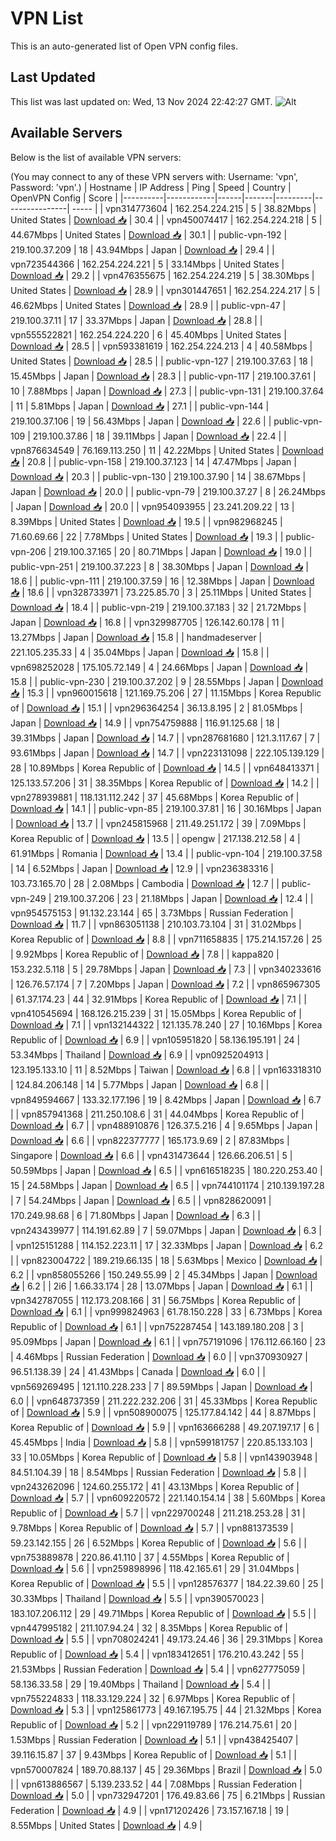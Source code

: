 # VPN List

This is an auto-generated list of Open VPN config files.

## Last Updated

This list was last updated on: Wed, 13 Nov 2024 22:42:27 GMT.
![Alt](https://repobeats.axiom.co/api/embed/186b98318ef1479477931607c1ad7d823f12451f.svg "Repobeats analytics image")

## Available Servers

Below is the list of available VPN servers:

(You may connect to any of these VPN servers with: Username: 'vpn', Password: 'vpn'.)
| Hostname | IP Address | Ping | Speed | Country | OpenVPN Config | Score |
|----------|------------|------|-------|---------|----------------| ----- |
| vpn314773604 | 162.254.224.215 | 5 | 38.82Mbps | United States | [Download 📥](./configs/server_0_US.ovpn) | 30.4 |
| vpn450074417 | 162.254.224.218 | 5 | 44.67Mbps | United States | [Download 📥](./configs/server_1_US.ovpn) | 30.1 |
| public-vpn-192 | 219.100.37.209 | 18 | 43.94Mbps | Japan | [Download 📥](./configs/server_2_JP.ovpn) | 29.4 |
| vpn723544366 | 162.254.224.221 | 5 | 33.14Mbps | United States | [Download 📥](./configs/server_3_US.ovpn) | 29.2 |
| vpn476355675 | 162.254.224.219 | 5 | 38.30Mbps | United States | [Download 📥](./configs/server_4_US.ovpn) | 28.9 |
| vpn301447651 | 162.254.224.217 | 5 | 46.62Mbps | United States | [Download 📥](./configs/server_5_US.ovpn) | 28.9 |
| public-vpn-47 | 219.100.37.11 | 17 | 33.37Mbps | Japan | [Download 📥](./configs/server_6_JP.ovpn) | 28.8 |
| vpn555522821 | 162.254.224.220 | 6 | 45.40Mbps | United States | [Download 📥](./configs/server_7_US.ovpn) | 28.5 |
| vpn593381619 | 162.254.224.213 | 4 | 40.58Mbps | United States | [Download 📥](./configs/server_8_US.ovpn) | 28.5 |
| public-vpn-127 | 219.100.37.63 | 18 | 15.45Mbps | Japan | [Download 📥](./configs/server_9_JP.ovpn) | 28.3 |
| public-vpn-117 | 219.100.37.61 | 10 | 7.88Mbps | Japan | [Download 📥](./configs/server_10_JP.ovpn) | 27.3 |
| public-vpn-131 | 219.100.37.64 | 11 | 5.81Mbps | Japan | [Download 📥](./configs/server_11_JP.ovpn) | 27.1 |
| public-vpn-144 | 219.100.37.106 | 19 | 56.43Mbps | Japan | [Download 📥](./configs/server_12_JP.ovpn) | 22.6 |
| public-vpn-109 | 219.100.37.86 | 18 | 39.11Mbps | Japan | [Download 📥](./configs/server_13_JP.ovpn) | 22.4 |
| vpn876634549 | 76.169.113.250 | 11 | 42.22Mbps | United States | [Download 📥](./configs/server_14_US.ovpn) | 20.8 |
| public-vpn-158 | 219.100.37.123 | 14 | 47.47Mbps | Japan | [Download 📥](./configs/server_15_JP.ovpn) | 20.3 |
| public-vpn-130 | 219.100.37.90 | 14 | 38.67Mbps | Japan | [Download 📥](./configs/server_16_JP.ovpn) | 20.0 |
| public-vpn-79 | 219.100.37.27 | 8 | 26.24Mbps | Japan | [Download 📥](./configs/server_17_JP.ovpn) | 20.0 |
| vpn954093955 | 23.241.209.22 | 13 | 8.39Mbps | United States | [Download 📥](./configs/server_18_US.ovpn) | 19.5 |
| vpn982968245 | 71.60.69.66 | 22 | 7.78Mbps | United States | [Download 📥](./configs/server_19_US.ovpn) | 19.3 |
| public-vpn-206 | 219.100.37.165 | 20 | 80.71Mbps | Japan | [Download 📥](./configs/server_20_JP.ovpn) | 19.0 |
| public-vpn-251 | 219.100.37.223 | 8 | 38.30Mbps | Japan | [Download 📥](./configs/server_21_JP.ovpn) | 18.6 |
| public-vpn-111 | 219.100.37.59 | 16 | 12.38Mbps | Japan | [Download 📥](./configs/server_22_JP.ovpn) | 18.6 |
| vpn328733971 | 73.225.85.70 | 3 | 25.11Mbps | United States | [Download 📥](./configs/server_23_US.ovpn) | 18.4 |
| public-vpn-219 | 219.100.37.183 | 32 | 21.72Mbps | Japan | [Download 📥](./configs/server_24_JP.ovpn) | 16.8 |
| vpn329987705 | 126.142.60.178 | 11 | 13.27Mbps | Japan | [Download 📥](./configs/server_25_JP.ovpn) | 15.8 |
| handmadeserver | 221.105.235.33 | 4 | 35.04Mbps | Japan | [Download 📥](./configs/server_26_JP.ovpn) | 15.8 |
| vpn698252028 | 175.105.72.149 | 4 | 24.66Mbps | Japan | [Download 📥](./configs/server_27_JP.ovpn) | 15.8 |
| public-vpn-230 | 219.100.37.202 | 9 | 28.55Mbps | Japan | [Download 📥](./configs/server_28_JP.ovpn) | 15.3 |
| vpn960015618 | 121.169.75.206 | 27 | 11.15Mbps | Korea Republic of | [Download 📥](./configs/server_29_KR.ovpn) | 15.1 |
| vpn296364254 | 36.13.8.195 | 2 | 81.05Mbps | Japan | [Download 📥](./configs/server_30_JP.ovpn) | 14.9 |
| vpn754759888 | 116.91.125.68 | 18 | 39.31Mbps | Japan | [Download 📥](./configs/server_31_JP.ovpn) | 14.7 |
| vpn287681680 | 121.3.117.67 | 7 | 93.61Mbps | Japan | [Download 📥](./configs/server_32_JP.ovpn) | 14.7 |
| vpn223131098 | 222.105.139.129 | 28 | 10.89Mbps | Korea Republic of | [Download 📥](./configs/server_33_KR.ovpn) | 14.5 |
| vpn648413371 | 125.133.57.206 | 31 | 38.35Mbps | Korea Republic of | [Download 📥](./configs/server_34_KR.ovpn) | 14.2 |
| vpn278939881 | 118.131.112.242 | 37 | 45.68Mbps | Korea Republic of | [Download 📥](./configs/server_35_KR.ovpn) | 14.1 |
| public-vpn-85 | 219.100.37.81 | 16 | 30.16Mbps | Japan | [Download 📥](./configs/server_36_JP.ovpn) | 13.7 |
| vpn245815968 | 211.49.251.172 | 39 | 7.09Mbps | Korea Republic of | [Download 📥](./configs/server_37_KR.ovpn) | 13.5 |
| opengw | 217.138.212.58 | 4 | 61.91Mbps | Romania | [Download 📥](./configs/server_38_RO.ovpn) | 13.4 |
| public-vpn-104 | 219.100.37.58 | 14 | 6.52Mbps | Japan | [Download 📥](./configs/server_39_JP.ovpn) | 12.9 |
| vpn236383316 | 103.73.165.70 | 28 | 2.08Mbps | Cambodia | [Download 📥](./configs/server_40_KH.ovpn) | 12.7 |
| public-vpn-249 | 219.100.37.206 | 23 | 21.18Mbps | Japan | [Download 📥](./configs/server_41_JP.ovpn) | 12.4 |
| vpn954575153 | 91.132.23.144 | 65 | 3.73Mbps | Russian Federation | [Download 📥](./configs/server_42_RU.ovpn) | 11.7 |
| vpn863051138 | 210.103.73.104 | 31 | 31.02Mbps | Korea Republic of | [Download 📥](./configs/server_43_KR.ovpn) | 8.8 |
| vpn711658835 | 175.214.157.26 | 25 | 9.92Mbps | Korea Republic of | [Download 📥](./configs/server_44_KR.ovpn) | 7.8 |
| kappa820 | 153.232.5.118 | 5 | 29.78Mbps | Japan | [Download 📥](./configs/server_45_JP.ovpn) | 7.3 |
| vpn340233616 | 126.76.57.174 | 7 | 7.20Mbps | Japan | [Download 📥](./configs/server_46_JP.ovpn) | 7.2 |
| vpn865967305 | 61.37.174.23 | 44 | 32.91Mbps | Korea Republic of | [Download 📥](./configs/server_47_KR.ovpn) | 7.1 |
| vpn410545694 | 168.126.215.239 | 31 | 15.05Mbps | Korea Republic of | [Download 📥](./configs/server_48_KR.ovpn) | 7.1 |
| vpn132144322 | 121.135.78.240 | 27 | 10.16Mbps | Korea Republic of | [Download 📥](./configs/server_49_KR.ovpn) | 6.9 |
| vpn105951820 | 58.136.195.191 | 24 | 53.34Mbps | Thailand | [Download 📥](./configs/server_50_TH.ovpn) | 6.9 |
| vpn0925204913 | 123.195.133.10 | 11 | 8.52Mbps | Taiwan | [Download 📥](./configs/server_51_TW.ovpn) | 6.8 |
| vpn163318310 | 124.84.206.148 | 14 | 5.77Mbps | Japan | [Download 📥](./configs/server_52_JP.ovpn) | 6.8 |
| vpn849594667 | 133.32.177.196 | 19 | 8.42Mbps | Japan | [Download 📥](./configs/server_53_JP.ovpn) | 6.7 |
| vpn857941368 | 211.250.108.6 | 31 | 44.04Mbps | Korea Republic of | [Download 📥](./configs/server_54_KR.ovpn) | 6.7 |
| vpn488910876 | 126.37.5.216 | 4 | 9.65Mbps | Japan | [Download 📥](./configs/server_55_JP.ovpn) | 6.6 |
| vpn822377777 | 165.173.9.69 | 2 | 87.83Mbps | Singapore | [Download 📥](./configs/server_56_SG.ovpn) | 6.6 |
| vpn431473644 | 126.66.206.51 | 5 | 50.59Mbps | Japan | [Download 📥](./configs/server_57_JP.ovpn) | 6.5 |
| vpn616518235 | 180.220.253.40 | 15 | 24.58Mbps | Japan | [Download 📥](./configs/server_58_JP.ovpn) | 6.5 |
| vpn744101174 | 210.139.197.28 | 7 | 54.24Mbps | Japan | [Download 📥](./configs/server_59_JP.ovpn) | 6.5 |
| vpn828620091 | 170.249.98.68 | 6 | 71.80Mbps | Japan | [Download 📥](./configs/server_60_JP.ovpn) | 6.3 |
| vpn243439977 | 114.191.62.89 | 7 | 59.07Mbps | Japan | [Download 📥](./configs/server_61_JP.ovpn) | 6.3 |
| vpn125151288 | 114.152.223.11 | 17 | 32.33Mbps | Japan | [Download 📥](./configs/server_62_JP.ovpn) | 6.2 |
| vpn823004722 | 189.219.66.135 | 18 | 5.63Mbps | Mexico | [Download 📥](./configs/server_63_MX.ovpn) | 6.2 |
| vpn858055266 | 150.249.55.99 | 2 | 45.34Mbps | Japan | [Download 📥](./configs/server_64_JP.ovpn) | 6.2 |
| 2i6 | 1.66.33.174 | 28 | 13.07Mbps | Japan | [Download 📥](./configs/server_65_JP.ovpn) | 6.1 |
| vpn342787055 | 112.173.208.166 | 31 | 56.75Mbps | Korea Republic of | [Download 📥](./configs/server_66_KR.ovpn) | 6.1 |
| vpn999824963 | 61.78.150.228 | 33 | 6.73Mbps | Korea Republic of | [Download 📥](./configs/server_67_KR.ovpn) | 6.1 |
| vpn752287454 | 143.189.180.208 | 3 | 95.09Mbps | Japan | [Download 📥](./configs/server_68_JP.ovpn) | 6.1 |
| vpn757191096 | 176.112.66.160 | 23 | 4.46Mbps | Russian Federation | [Download 📥](./configs/server_69_RU.ovpn) | 6.0 |
| vpn370930927 | 96.51.138.39 | 24 | 41.43Mbps | Canada | [Download 📥](./configs/server_70_CA.ovpn) | 6.0 |
| vpn569269495 | 121.110.228.233 | 7 | 89.59Mbps | Japan | [Download 📥](./configs/server_71_JP.ovpn) | 6.0 |
| vpn648737359 | 211.222.232.206 | 31 | 45.33Mbps | Korea Republic of | [Download 📥](./configs/server_72_KR.ovpn) | 5.9 |
| vpn508900075 | 125.177.84.142 | 44 | 8.87Mbps | Korea Republic of | [Download 📥](./configs/server_73_KR.ovpn) | 5.9 |
| vpn163666288 | 49.207.197.17 | 6 | 45.45Mbps | India | [Download 📥](./configs/server_74_IN.ovpn) | 5.8 |
| vpn599181757 | 220.85.133.103 | 33 | 10.05Mbps | Korea Republic of | [Download 📥](./configs/server_75_KR.ovpn) | 5.8 |
| vpn143903948 | 84.51.104.39 | 18 | 8.54Mbps | Russian Federation | [Download 📥](./configs/server_76_RU.ovpn) | 5.8 |
| vpn243262096 | 124.60.255.172 | 41 | 43.13Mbps | Korea Republic of | [Download 📥](./configs/server_77_KR.ovpn) | 5.7 |
| vpn609220572 | 221.140.154.14 | 38 | 5.60Mbps | Korea Republic of | [Download 📥](./configs/server_78_KR.ovpn) | 5.7 |
| vpn229700248 | 211.218.253.28 | 31 | 9.78Mbps | Korea Republic of | [Download 📥](./configs/server_79_KR.ovpn) | 5.7 |
| vpn881373539 | 59.23.142.155 | 26 | 6.52Mbps | Korea Republic of | [Download 📥](./configs/server_80_KR.ovpn) | 5.6 |
| vpn753889878 | 220.86.41.110 | 37 | 4.55Mbps | Korea Republic of | [Download 📥](./configs/server_81_KR.ovpn) | 5.6 |
| vpn259898996 | 118.42.165.61 | 29 | 31.04Mbps | Korea Republic of | [Download 📥](./configs/server_82_KR.ovpn) | 5.5 |
| vpn128576377 | 184.22.39.60 | 25 | 30.33Mbps | Thailand | [Download 📥](./configs/server_83_TH.ovpn) | 5.5 |
| vpn390570023 | 183.107.206.112 | 29 | 49.71Mbps | Korea Republic of | [Download 📥](./configs/server_84_KR.ovpn) | 5.5 |
| vpn447995182 | 211.107.94.24 | 32 | 8.35Mbps | Korea Republic of | [Download 📥](./configs/server_85_KR.ovpn) | 5.5 |
| vpn708024241 | 49.173.24.46 | 36 | 29.31Mbps | Korea Republic of | [Download 📥](./configs/server_86_KR.ovpn) | 5.4 |
| vpn183412651 | 176.210.43.242 | 55 | 21.53Mbps | Russian Federation | [Download 📥](./configs/server_87_RU.ovpn) | 5.4 |
| vpn627775059 | 58.136.33.58 | 29 | 19.40Mbps | Thailand | [Download 📥](./configs/server_88_TH.ovpn) | 5.4 |
| vpn755224833 | 118.33.129.224 | 32 | 6.97Mbps | Korea Republic of | [Download 📥](./configs/server_89_KR.ovpn) | 5.3 |
| vpn125861773 | 49.167.195.75 | 44 | 21.32Mbps | Korea Republic of | [Download 📥](./configs/server_90_KR.ovpn) | 5.2 |
| vpn229119789 | 176.214.75.61 | 20 | 1.53Mbps | Russian Federation | [Download 📥](./configs/server_91_RU.ovpn) | 5.1 |
| vpn438425407 | 39.116.15.87 | 37 | 9.43Mbps | Korea Republic of | [Download 📥](./configs/server_92_KR.ovpn) | 5.1 |
| vpn570007824 | 189.70.88.137 | 45 | 29.36Mbps | Brazil | [Download 📥](./configs/server_93_BR.ovpn) | 5.0 |
| vpn613886567 | 5.139.233.52 | 44 | 7.08Mbps | Russian Federation | [Download 📥](./configs/server_94_RU.ovpn) | 5.0 |
| vpn732947201 | 176.49.83.66 | 75 | 6.21Mbps | Russian Federation | [Download 📥](./configs/server_95_RU.ovpn) | 4.9 |
| vpn171202426 | 73.157.167.18 | 19 | 8.55Mbps | United States | [Download 📥](./configs/server_96_US.ovpn) | 4.9 |
